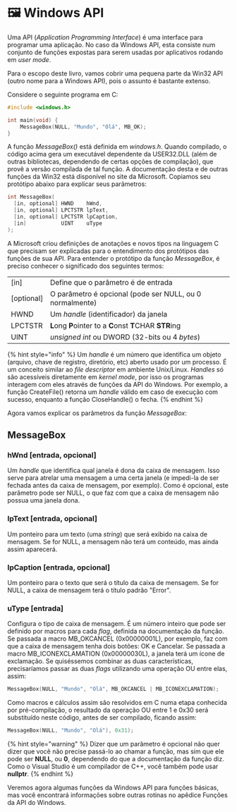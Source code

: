# 🖼 Windows API

Uma API (_Application Programming Interface_) é uma interface para programar uma aplicação. No caso da Windows API, esta consiste num conjunto de funções expostas para serem usadas por aplicativos rodando em _user mode_.

Para o escopo deste livro, vamos cobrir uma pequena parte da Win32 API (outro nome para a Windows API), pois o assunto é bastante extenso.

Considere o seguinte programa em C:

```c
#include <windows.h>

int main(void) {
    MessageBox(NULL, "Mundo", "Olá", MB_OK);
}
```

A função _MessageBox()_ está definida em _windows.h_. Quando compilado, o código acima gera um executável dependente da USER32.DLL (além de outras bibliotecas, dependendo de certas opções de compilação), que provê a versão compilada de tal função. A documentação desta e de outras funções da Win32 está disponível no site da Microsoft. Copiamos seu protótipo abaixo para explicar seus parâmetros:

```c
int MessageBox(
  [in, optional] HWND    hWnd,
  [in, optional] LPCTSTR lpText,
  [in, optional] LPCTSTR lpCaption,
  [in]           UINT    uType
);
```

A Microsoft criou definições de anotações e novos tipos na linguagem C que precisam ser explicadas para o entendimento dos protótipos das funções de sua API. Para entender o protótipo da função _MessageBox_, é preciso conhecer o significado dos seguintes termos:

|             |                                                          |
| ----------- | -------------------------------------------------------- |
| \[in]       | Define que o parâmetro é de entrada                      |
| \[optional] | O parâmetro é opcional (pode ser NULL, ou 0 normalmente) |
| HWND        | Um _handle_ (identificador) da janela                    |
| LPCTSTR     | **L**ong **P**ointer to a **C**onst **T**CHAR **STR**ing |
| UINT        | _unsigned int_ ou DWORD (32-bits ou 4 _bytes_)           |

{% hint style="info" %}
Um _handle_ é um número que identifica um objeto (arquivo, chave de registro, diretório, etc) aberto usado por um processo. É um conceito similar ao _file descriptor_ em ambiente Unix/Linux. _Handles_ só são acessíveis diretamente em _kernel mode_, por isso os programas interagem com eles através de funções da API do Windows. Por exemplo, a função CreateFile() retorna um _handle_ válido em caso de execução com sucesso, enquanto a função CloseHandle() o fecha.
{% endhint %}

Agora vamos explicar os parâmetros da função _MessageBox_:

## MessageBox

### hWnd \[entrada, opcional]

Um _handle_ que identifica qual janela é dona da caixa de mensagem. Isso serve para atrelar uma mensagem a uma certa janela (e impedi-la de ser fechada antes da caixa de mensagem, por exemplo). Como é opcional, este parâmetro pode ser NULL, o que faz com que a caixa de mensagem não possua uma janela dona.

### lpText \[entrada, opcional]

Um ponteiro para um texto (uma _string_) que será exibido na caixa de mensagem. Se for NULL, a mensagem não terá um conteúdo, mas ainda assim aparecerá.

### lpCaption \[entrada, opcional]

Um ponteiro para o texto que será o título da caixa de mensagem. Se for NULL, a caixa de mensagem terá o título padrão "Error".

### uType \[entrada]

Configura o tipo de caixa de mensagem. É um número inteiro que pode ser definido por macros para cada _flag_, definida na documentação da função. Se passada a macro MB\_OKCANCEL (0x00000001L), por exemplo, faz com que a caixa de mensagem tenha dois botões: OK e Cancelar. Se passada a macro MB\_ICONEXCLAMATION (0x00000030L), a janela terá um ícone de exclamação. Se quiséssemos combinar as duas características, precisaríamos passar as duas _flags_ utilizando uma operação OU entre elas, assim:

```c
MessageBox(NULL, "Mundo", "Olá", MB_OKCANCEL | MB_ICONEXCLAMATION);
```

Como macros e cálculos assim são resolvidos em C numa etapa conhecida por pré-compilação, o resultado da operação OU entre 1 e 0x30 será substituído neste código, antes de ser compilado, ficando assim:

```c
MessageBox(NULL, "Mundo", "Olá"), 0x31);
```

{% hint style="warning" %}
Dizer que um parâmetro é opcional não quer dizer que você não precise passá-lo ao chamar a função, mas sim que ele pode ser **NULL**, ou **0**, dependendo do que a documentação da função diz. Como o Visual Studio é um compilador de C++, você também pode usar **nullptr**.
{% endhint %}

Veremos agora algumas funções da Windows API para funções básicas, mas você encontrará informações sobre outras rotinas no apêdice Funções da API do Windows.
